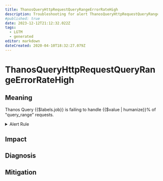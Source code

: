 ```yaml
---
title: ThanosQueryHttpRequestQueryRangeErrorRateHigh
description: Troubleshooting for alert ThanosQueryHttpRequestQueryRangeErrorRateHigh
#published: true
date: 2023-12-12T21:12:32.022Z
tags: 
  - LGTM
  - generated
editor: markdown
dateCreated: 2020-04-10T18:32:27.079Z
---
```


# ThanosQueryHttpRequestQueryRangeErrorRateHigh

## Meaning
[//]: # "Short paragraph that explains what the alert means"
Thanos Query {{$labels.job}} is failing to handle {{$value | humanize}}% of "query_range" requests.

<details>
  <summary>Alert Rule</summary>

{{% rule "thanos/thanos-query.yml" "ThanosQueryHttpRequestQueryRangeErrorRateHigh" %}}

<!-- Rule when generated

```yaml
alert: ThanosQueryHttpRequestQueryRangeErrorRateHigh
expr: (sum by (job) (rate(http_requests_total{code=~"5..", job=~".*thanos-query.*", handler="query_range"}[5m]))/  sum by (job) (rate(http_requests_total{job=~".*thanos-query.*", handler="query_range"}[5m]))) * 100 > 5
for: 5m
labels:
    severity: critical
annotations:
    summary: Thanos Query Http Request Query Range Error Rate High (instance {{ $labels.instance }})
    description: |-
        Thanos Query {{$labels.job}} is failing to handle {{$value | humanize}}% of "query_range" requests.
          VALUE = {{ $value }}
          LABELS = {{ $labels }}
    runbook: https://github.com/srerun/prometheus-alerts/blob/main/content/runbooks/thanos-query/ThanosQueryHttpRequestQueryRangeErrorRateHigh.md

```

-->

</details>


## Impact
[//]: # "What could / will happen if the alert is not addressed"



## Diagnosis
[//]: # "Steps to take to identify the cause of the problem"



## Mitigation
[//]: # "The steps necessary to resolve the alert"
